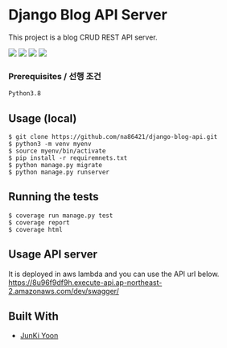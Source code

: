 # Django Blog API Server 
This project is a blog CRUD REST API server.

<img src="https://img.shields.io/badge/python-3.8-blue"/> <img src="https://img.shields.io/badge/coverage-99%25-brightgreen"/>
<img src="https://img.shields.io/badge/Django-3.0-164834"/>
<img src="https://img.shields.io/badge/Zappa-0.54-black"/>

### Prerequisites / 선행 조건

```
Python3.8
```

## Usage (local)

```
$ git clone https://github.com/na86421/django-blog-api.git
$ python3 -m venv myenv
$ source myenv/bin/activate
$ pip install -r requiremnets.txt
$ python manage.py migrate
$ python manage.py runserver
```

## Running the tests

```
$ coverage run manage.py test
$ coverage report
$ coverage html
```

## Usage API server
It is deployed in aws lambda and you can use the API url below.   
https://8u96f9df9h.execute-api.ap-northeast-2.amazonaws.com/dev/swagger/


## Built With

* [JunKi Yoon](https://github.com/na86421)


